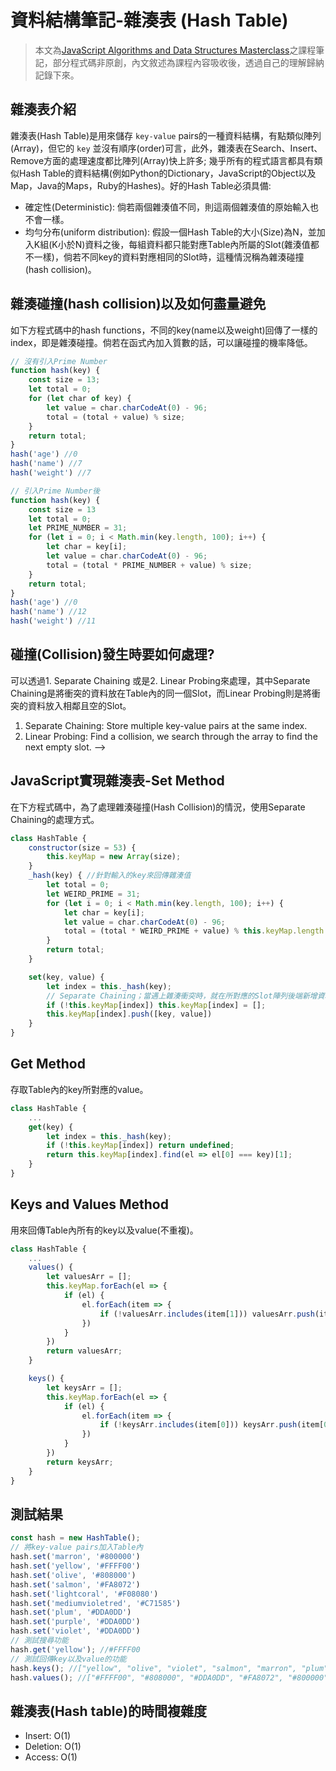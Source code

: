 # 資料結構筆記-雜湊表 (Hash Table)

> 本文為[JavaScript Algorithms and Data Structures Masterclass](https://www.udemy.com/course/js-algorithms-and-data-structures-masterclass/)之課程筆記，部分程式碼非原創，內文敘述為課程內容吸收後，透過自己的理解歸納記錄下來。

## 雜湊表介紹

雜湊表(Hash Table)是用來儲存 `key-value` pairs的一種資料結構，有點類似陣列(Array)，但它的 `key` 並沒有順序(order)可言，此外，雜湊表在Search、Insert、Remove方面的處理速度都比陣列(Array)快上許多; 幾乎所有的程式語言都具有類似Hash Table的資料結構(例如Python的Dictionary，JavaScript的Object以及Map，Java的Maps，Ruby的Hashes)。好的Hash Table必須具備:

* 確定性(Deterministic): 倘若兩個雜湊值不同，則這兩個雜湊值的原始輸入也不會一樣。
* 均勻分布(uniform distribution): 假設一個Hash Table的大小(Size)為N，並加入K組(K小於N)資料之後，每組資料都只能對應Table內所屬的Slot(雜湊值都不一樣)，倘若不同key的資料對應相同的Slot時，這種情況稱為雜湊碰撞(hash collision)。

## 雜湊碰撞(hash collision)以及如何盡量避免

如下方程式碼中的hash functions，不同的key(name以及weight)回傳了一樣的index，即是雜湊碰撞。倘若在函式內加入質數的話，可以讓碰撞的機率降低。

```js
// 沒有引入Prime Number
function hash(key) {
    const size = 13;
    let total = 0;
    for (let char of key) {
        let value = char.charCodeAt(0) - 96;
        total = (total + value) % size;
    }
    return total;
}
hash('age') //0
hash('name') //7 
hash('weight') //7
```

```js
// 引入Prime Number後
function hash(key) {
    const size = 13
    let total = 0;
    let PRIME_NUMBER = 31;
    for (let i = 0; i < Math.min(key.length, 100); i++) {
        let char = key[i];
        let value = char.charCodeAt(0) - 96;
        total = (total * PRIME_NUMBER + value) % size;
    }
    return total;
}
hash('age') //0
hash('name') //12
hash('weight') //11
```

## 碰撞(Collision)發生時要如何處理?

可以透過1. Separate Chaining 或是2. Linear Probing來處理，其中Separate Chaining是將衝突的資料放在Table內的同一個Slot，而Linear Probing則是將衝突的資料放入相鄰且空的Slot。

1. Separate Chaining: Store multiple key-value pairs at the same index.
2. Linear Probing: Find a collision, we search through the array to find the next empty slot. -->

## JavaScript實現雜湊表-Set Method

在下方程式碼中，為了處理雜湊碰撞(Hash Collision)的情況，使用Separate Chaining的處理方式。

```js
class HashTable {
    constructor(size = 53) {
        this.keyMap = new Array(size);
    }
    _hash(key) { //針對輸入的key來回傳雜湊值
        let total = 0;
        let WEIRD_PRIME = 31;
        for (let i = 0; i < Math.min(key.length, 100); i++) {
            let char = key[i];
            let value = char.charCodeAt(0) - 96;
            total = (total * WEIRD_PRIME + value) % this.keyMap.length
        }
        return total;
    }

    set(key, value) {
        let index = this._hash(key);
        // Separate Chaining；當遇上雜湊衝突時，就在所對應的Slot陣列後端新增資料
        if (!this.keyMap[index]) this.keyMap[index] = []; 
        this.keyMap[index].push([key, value])
    }
}
```
## Get Method
存取Table內的key所對應的value。
```js
class HashTable {
    ...
    get(key) {
        let index = this._hash(key);
        if (!this.keyMap[index]) return undefined;
        return this.keyMap[index].find(el => el[0] === key)[1];
    }
}
```

## Keys and Values Method
用來回傳Table內所有的key以及value(不重複)。
```js
class HashTable {
    ...
    values() {
        let valuesArr = [];
        this.keyMap.forEach(el => {
            if (el) {
                el.forEach(item => {
                    if (!valuesArr.includes(item[1])) valuesArr.push(item[1])
                })
            }
        })
        return valuesArr;
    }

    keys() {
        let keysArr = [];
        this.keyMap.forEach(el => {
            if (el) {
                el.forEach(item => {
                    if (!keysArr.includes(item[0])) keysArr.push(item[0])
                })
            }
        })
        return keysArr;
    }
}
```

## 測試結果

```js
const hash = new HashTable();
// 將key-value pairs加入Table內
hash.set('marron', '#800000')
hash.set('yellow', '#FFFF00')
hash.set('olive', '#808000')
hash.set('salmon', '#FA8072')
hash.set('lightcoral', '#F08080')
hash.set('mediumvioletred', '#C71585')
hash.set('plum', '#DDA0DD')
hash.set('purple', '#DDA0DD')
hash.set('violet', '#DDA0DD')
// 測試搜尋功能
hash.get('yellow'); //#FFFF00
// 測試回傳key以及value的功能
hash.keys(); //["yellow", "olive", "violet", "salmon", "marron", "plum", "lightcoral", "mediumvioletred", "purple"]
hash.values(); //["#FFFF00", "#808000", "#DDA0DD", "#FA8072", "#800000", "#F08080", "#C71585"]
```

## 雜湊表(Hash table)的時間複雜度

* Insert: O(1)
* Deletion: O(1)
* Access: O(1)

<!-- 

* Hash tables are used to store key-value pairs.
* They are likearrays, but the keys are not ordered.
* Unlike arrays, hash tables are fast for all of the following operations: finding values, adding new values, and removing values!

Nearly every programming language has some sort of hash table data structure. Because of their speed, has talbes are very commonly used! Python has Dictionaries, Javascript has Objects and Maps, Java, Go & Scala have Maps, Ruby has Hashes.

 ## What makes a good hash?
 * Fast (constant time).
 * Doesn't cluster outputs at specific indices, but distributes uniformly.
 * Deterministic (same input yeilds same output).

## Dealing with Collisions

1. Separate Chaining: Store multiple key-value pairs at the same index.
2. Linear Probing: Find a collision, we search through the array to find the next empty slot. -->
